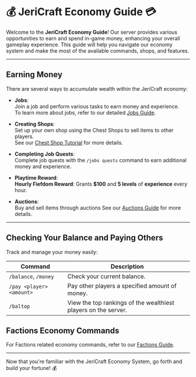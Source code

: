 # 💰 JeriCraft Economy Guide 💳

Welcome to the **JeriCraft Economy Guide**! Our server provides various opportunities to earn and spend in-game
money, enhancing your overall gameplay experience. This guide will help you navigate our economy system
and make the most of the available commands, shops, and features.

---

## Earning Money

There are several ways to accumulate wealth within the JeriCraft economy:

- **Jobs**:  
  Join a job and perform various tasks to earn money and experience.  
  To learn more about jobs, refer to our detailed [Jobs Guide](/docs/guides/Jobs.md).

- **Creating Shops**:  
  Set up your own shop using the Chest Shops to sell items to other players.  
  See our [Chest Shop Tutorial](/docs/guides/Chest%20Shop.md) for more details.

- **Completing Job Quests**:  
  Complete job quests with the `/jobs quests` command to earn additional money and experience.

- **Playtime Reward**:  
  **Hourly Fiefdom Reward**: Grants **$100** and **5 levels** of **experience** every hour.

- **Auctions**:  
  Buy and sell items through auctions
  See our [Auctions Guide](/docs/guides/Auctions.md) for more details.

---

## Checking Your Balance and Paying Others

Track and manage your money easily:

| **Command**              | **Description**                                                |
|--------------------------|----------------------------------------------------------------|
| `/balance`, `/money`     | Check your current balance.                                    |
| `/pay <player> <amount>` | Pay other players a specified amount of money.                 |
| `/baltop`                | View the top rankings of the wealthiest players on the server. |

## Factions Economy Commands

For Factions related economy commands, refer to our [Factions Guide](/docs/guides/Factions.md).

---

Now that you're familiar with the JeriCraft Economy System, go forth and build your fortune! 💰